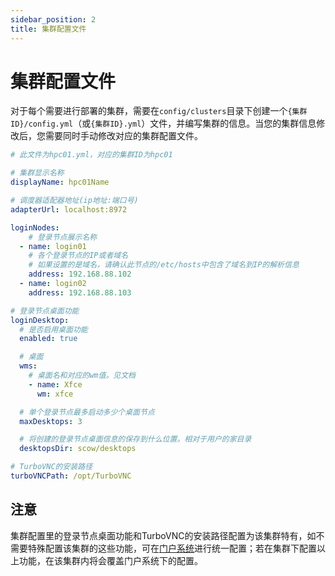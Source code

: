 ```yaml
---
sidebar_position: 2
title: 集群配置文件
---
```


# 集群配置文件

对于每个需要进行部署的集群，需要在`config/clusters`目录下创建一个`{集群ID}/config.yml`（或`{集群ID}.yml`）文件，并编写集群的信息。当您的集群信息修改后，您需要同时手动修改对应的集群配置文件。

```yaml title="config/clusters/hpc01/config.yml"
# 此文件为hpc01.yml，对应的集群ID为hpc01

# 集群显示名称
displayName: hpc01Name

# 调度器适配器地址(ip地址:端口号)
adapterUrl: localhost:8972

loginNodes:
    # 登录节点展示名称
  - name: login01
    # 各个登录节点的IP或者域名
    # 如果设置的是域名，请确认此节点的/etc/hosts中包含了域名到IP的解析信息
    address: 192.168.88.102
  - name: login02
    address: 192.168.88.103

# 登录节点桌面功能
loginDesktop:
  # 是否启用桌面功能
  enabled: true

  # 桌面
  wms: 
    # 桌面名和对应的wm值。见文档
    - name: Xfce
      wm: xfce

  # 单个登录节点最多启动多少个桌面节点
  maxDesktops: 3

  # 将创建的登录节点桌面信息的保存到什么位置。相对于用户的家目录
  desktopsDir: scow/desktops

# TurboVNC的安装路径
turboVNCPath: /opt/TurboVNC
```

## 注意
集群配置里的登录节点桌面功能和TurboVNC的安装路径配置为该集群特有，如不需要特殊配置该集群的这些功能，可在[门户系统](./portal/intro.md)进行统一配置；若在集群下配置以上功能，在该集群内将会覆盖门户系统下的配置。
